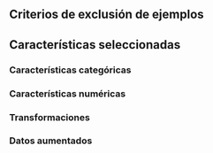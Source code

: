## Criterios de exclusión de ejemplos

## Características seleccionadas

### Características categóricas
### Características numéricas

### Transformaciones

### Datos aumentados

